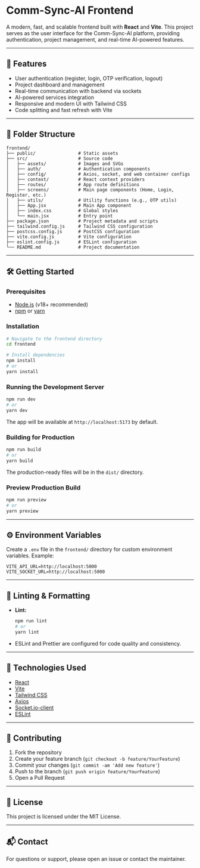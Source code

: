 # Comm-Sync-AI Frontend

A modern, fast, and scalable frontend built with **React** and **Vite**. This project serves as the user interface for the Comm-Sync-AI platform, providing authentication, project management, and real-time AI-powered features.

---

## 🚀 Features
- User authentication (register, login, OTP verification, logout)
- Project dashboard and management
- Real-time communication with backend via sockets
- AI-powered services integration
- Responsive and modern UI with Tailwind CSS
- Code splitting and fast refresh with Vite

---

## 📁 Folder Structure
```
frontend/
├── public/                # Static assets
├── src/                   # Source code
│   ├── assets/            # Images and SVGs
│   ├── auth/              # Authentication components
│   ├── config/            # Axios, socket, and web container configs
│   ├── context/           # React context providers
│   ├── routes/            # App route definitions
│   ├── screens/           # Main page components (Home, Login, Register, etc.)
│   ├── utils/             # Utility functions (e.g., OTP utils)
│   ├── App.jsx            # Main App component
│   ├── index.css          # Global styles
│   └── main.jsx           # Entry point
├── package.json           # Project metadata and scripts
├── tailwind.config.js     # Tailwind CSS configuration
├── postcss.config.js      # PostCSS configuration
├── vite.config.js         # Vite configuration
├── eslint.config.js       # ESLint configuration
└── README.md              # Project documentation
```

---

## 🛠️ Getting Started

### Prerequisites
- [Node.js](https://nodejs.org/) (v18+ recommended)
- [npm](https://www.npmjs.com/) or [yarn](https://yarnpkg.com/)

### Installation
```bash
# Navigate to the frontend directory
cd frontend

# Install dependencies
npm install
# or
yarn install
```

### Running the Development Server
```bash
npm run dev
# or
yarn dev
```
The app will be available at `http://localhost:5173` by default.

### Building for Production
```bash
npm run build
# or
yarn build
```
The production-ready files will be in the `dist/` directory.

### Preview Production Build
```bash
npm run preview
# or
yarn preview
```

---

## ⚙️ Environment Variables
Create a `.env` file in the `frontend/` directory for custom environment variables. Example:
```
VITE_API_URL=http://localhost:5000
VITE_SOCKET_URL=http://localhost:5000
```

---

## 🧹 Linting & Formatting
- **Lint:**
  ```bash
  npm run lint
  # or
  yarn lint
  ```
- ESLint and Prettier are configured for code quality and consistency.

---

## 🧩 Technologies Used
- [React](https://react.dev/)
- [Vite](https://vitejs.dev/)
- [Tailwind CSS](https://tailwindcss.com/)
- [Axios](https://axios-http.com/)
- [Socket.io-client](https://socket.io/docs/v4/client-api/)
- [ESLint](https://eslint.org/)

---

## 🤝 Contributing
1. Fork the repository
2. Create your feature branch (`git checkout -b feature/YourFeature`)
3. Commit your changes (`git commit -am 'Add new feature'`)
4. Push to the branch (`git push origin feature/YourFeature`)
5. Open a Pull Request

---

## 📄 License
This project is licensed under the MIT License.

---

## 📬 Contact
For questions or support, please open an issue or contact the maintainer.
